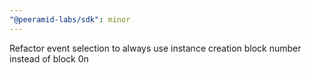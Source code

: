 ```yaml
---
"@peeramid-labs/sdk": minor
---
```


Refactor event selection to always use instance creation block number instead of block 0n
